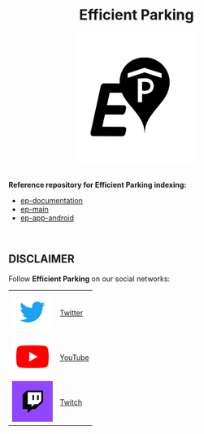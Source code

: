 <h1 align="center">Efficient Parking</h1>

<div align="center">
<img widht="256" height="256" src="logo.png">
</div>

<br />

<b>Reference repository for Efficient Parking indexing:</b>
- [ep-documentation](https://github.com/efficient-parking/ep-documentation)
- [ep-main](https://github.com/efficient-parking/ep-main)
- [ep-app-android](https://github.com/efficient-parking/ep-app-android)

<br />

## DISCLAIMER
Follow **Efficient Parking** on our social networks:

| | |
| :---: | :--- |
| [<img src="./assets/Twitter.png" width="80"/>](https://twitter.com/official_ep_vi) | [Twitter](https://twitter.com/official_ep_vi) |
| [<img src="./assets/YouTube.png" width="80"/>](https://www.youtube.com/channel/UCYuu84o-EwwElPHbV2x51yQ) | [YouTube](https://www.youtube.com/channel/UCYuu84o-EwwElPHbV2x51yQ) |
| [<img src="./assets/Twitch.png" width="80"/>](https://www.twitch.tv/efficientparking) | [Twitch](https://www.twitch.tv/efficientparking) |
